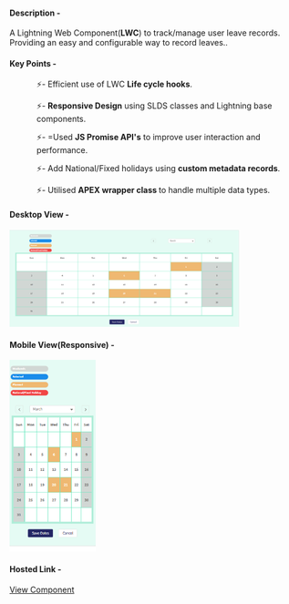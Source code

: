 <div>
  <h4>Description -</h4>
  <p>
    A Lightning Web Component(<b>LWC</b>) to track/manage user leave records. Providing an easy and configurable way to record leaves.</b>.
  </p>
</div>

<div>
  <H4>Key Points -</H4>
  <ul>
  <ol>⚡- Efficient use of LWC <b>Life cycle hooks</b>.</ol>
  <ol>⚡- <b>Responsive Design</b> using SLDS classes and Lightning base components.</ol>
  <ol>⚡- =Used <b>JS Promise API's</b> to improve user interaction and performance</b>.</ol>
  <ol>⚡- Add National/Fixed holidays using <b>custom metadata records</b>.</ol>
  <ol>⚡- Utilised <b>APEX wrapper class </b> to handle multiple data types</b>.</ol>


  </ul>
</div>



<div>
  <h4>Desktop View -</h4>
<img src='https://github.com/ShubhamPandey-Engineer/Leave-Tracker-LWC/blob/feature/Calendar-desktop-view.png' width='80%' height='40%'>
</div>

<div>
   <h4>Mobile View(Responsive) -</h4>
<img src='https://github.com/ShubhamPandey-Engineer/Leave-Tracker-LWC/blob/feature/Calendar-mobile-view.png' width='30%' height='20%'>
</div>




<h4>Hosted Link -</h4>
<a href='https://shubhampandey-dev-ed.my.site.com/calendar/' title='View Component'>View Component</a>
